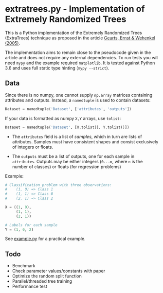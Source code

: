# extratrees.py - Implementation of Extremely Randomized Trees

This is a Python implementation of the Extremely Randomized Trees (ExtraTrees)
technique as proposed in the article
[Geurts, Ernst & Wehenkel (2005)][geurts2005].

The implementation aims to remain close to the pseudocode given in the article
and does not require any external dependencies.
To run tests you will need `mypy` and the example required `matplotlib`.
It is tested against  Python 3.6 and uses full static type hinting 
(`mypy --strict`).

[geurts2005]: http://orbi.ulg.ac.be/bitstream/2268/9357/1/geurts-mlj-advance.pdf

## Data

Since there is no numpy, one cannot supply `np.array` matrices containing
attributes and outputs. Instead, a `namedtuple` is used to contain datasets:

```python
Dataset = namedtuple('Dataset', ['attributes', 'outputs'])
```

If your data is formatted as numpy `X,Y` arrays, use `tolist`:

```python
Dataset = namedtuple('Dataset', [X.tolist(), Y.tolist()])
```

- The `attributes` field is a list of _samples_, which in turn are lists of
attributes. Samples must have consistent shapes and consist exclusively of
integers or floats.

- The `outputs` must be a list of outputs, one for each sample in `attributes`.
Outputs may be either integers (`0...n`, where `n` is the number of classes) or
floats (for regression problems)

Example:

```python
# Classification problem with three observations:
#    (1, 0) => Class 1
#    (1, 1) => Class 0
#    (2, 1) => Class 2

X = ((1, 0),
     (1, 1),
     (2, 1))

# Labels for each sample
Y = (1, 0, 2)
```

See [example.py](docs/example.py) for a practical example.

## Todo

- Benchmark
- Check parameter values/constants with paper
- Optimize the random split function 
- Parallel/threaded tree training
- Performance test
